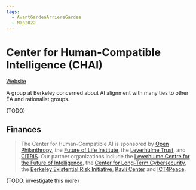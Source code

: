 ```yaml
---
tags:
  - AvantGardeaArriereGardea
  - Map2022
---
```


# Center for Human-Compatible Intelligence (CHAI)

[Website](https://humancompatible.ai/)

A group at Berkeley concerned about AI alignment with many ties to other EA and rationalist groups.

(TODO)

## Finances

>The Center for Human-Compatible AI is sponsored by [Open Philanthropy](http://www.openphilanthropy.org), the [Future of Life Institute](http://futureoflife.org/), the [Leverhulme Trust](https://www.leverhulme.ac.uk/), and [CITRIS](http://citris-uc.org). Our partner organizations include the [Leverhulme Centre for the Future of Intelligence](http://lcfi.ac.uk/), the [Center for Long-Term Cybersecurity](https://cltc.berkeley.edu/), the [Berkeley Existential Risk Initiative](http://existence.org/), [Kavli Center](https://kcesp.ac.uk/) and [ICT4Peace](https://ict4peace.org/activities/).

(TODO: investigate this more)

